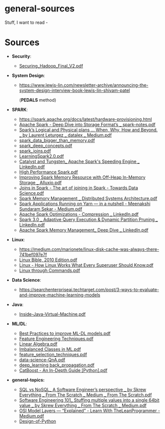 # general-sources
Stuff, I want to read - 

# Sources

- **Security**:
  - [Securing_Hadoop_Final_V2.pdf](https://github.com/TheCodeCache/general-sources/files/7637014/Securing_Hadoop_Final_V2.pdf)


- **System Design**:  
  - https://www.lewis-lin.com/newsletter-archive/announcing-the-system-design-interview-book-lewis-lin-shivam-patel 
    
    (**PEDALS** method)

- **SPARK**:  
  - https://spark.apache.org/docs/latest/hardware-provisioning.html
  - [Apache Spark - Deep Dive into Storage Format’s _ spark-notes.pdf](https://github.com/TheCodeCache/general-sources/files/7616451/Apache.Spark.-.Deep.Dive.into.Storage.Format.s._.spark-notes.pdf)
  - [Spark’s Logical and Physical plans … When, Why, How and Beyond. _ by Laurent Leturgez _ datalex _ Medium.pdf](https://github.com/TheCodeCache/general-sources/files/7616485/Spark.s.Logical.and.Physical.plans.When.Why.How.and.Beyond._.by.Laurent.Leturgez._.datalex._.Medium.pdf)
  - [spark_data_bigger_than_memory.pdf](https://github.com/TheCodeCache/general-sources/files/7616503/spark_data_bigger_than_memory.pdf)
  - [spark_deep_concepts.pdf](https://github.com/TheCodeCache/general-sources/files/7616520/spark_deep_concepts.pdf)
  - [spark_joins.pdf](https://github.com/TheCodeCache/general-sources/files/7616522/spark_joins.pdf)
  - [LearningSpark2.0.pdf](https://github.com/TheCodeCache/general-sources/files/7616536/LearningSpark2.0.pdf)
  - [Catalyst and Tungsten_ Apache Spark's Speeding Engine _ LinkedIn.pdf](https://github.com/TheCodeCache/general-sources/files/7616669/Catalyst.and.Tungsten_.Apache.Spark.s.Speeding.Engine._.LinkedIn.pdf)
  - [High Performance Spark.pdf](https://github.com/TheCodeCache/general-sources/files/7617347/High.Performance.Spark.pdf)
  - [Improving Spark Memory Resource with Off-Heap In-Memory Storage _ Alluxio.pdf](https://github.com/TheCodeCache/general-sources/files/7617299/Improving.Spark.Memory.Resource.with.Off-Heap.In-Memory.Storage._.Alluxio.pdf)
  - [Joins in Spark - The art of joining in Spark - Towards Data Science.pdf](https://github.com/TheCodeCache/general-sources/files/7617326/Joins.in.Spark.-.The.art.of.joining.in.Spark.-.Towards.Data.Science.pdf)
  - [Spark Memory Management _ Distributed Systems Architecture.pdf](https://github.com/TheCodeCache/general-sources/files/7617328/Spark.Memory.Management._.Distributed.Systems.Architecture.pdf)
  - [Spark Applications Running on Yarn — in a nutshell - Meenakshi Sundaram Sekar - Medium.pdf](https://github.com/TheCodeCache/general-sources/files/7617330/Spark.Applications.Running.on.Yarn.in.a.nutshell.-.Meenakshi.Sundaram.Sekar.-.Medium.pdf)
  - [Apache Spark Optimizations - Compression _ LinkedIn.pdf](https://github.com/TheCodeCache/general-sources/files/7617371/Apache.Spark.Optimizations.-.Compression._.LinkedIn.pdf)
  - [Spark 3.0 _ Adaptive Query Execution & Dynamic Partition Pruning _ LinkedIn.pdf](https://github.com/TheCodeCache/general-sources/files/7617372/Spark.3.0._.Adaptive.Query.Execution.Dynamic.Partition.Pruning._.LinkedIn.pdf)
  - [Apache Spark Memory Management_ Deep Dive _ LinkedIn.pdf](https://github.com/TheCodeCache/general-sources/files/7617373/Apache.Spark.Memory.Management_.Deep.Dive._.LinkedIn.pdf)


- **Linux**:  
  - https://medium.com/marionete/linux-disk-cache-was-always-there-741bef097e7f
  - [Linux Bible, 2010 Edition.pdf](https://github.com/TheCodeCache/general-sources/files/7617292/Linux.Bible.2010.Edition.pdf)
  - [Linux - How Linux Works What Every Superuser Should Know.pdf](https://github.com/TheCodeCache/general-sources/files/7617295/Linux.-.How.Linux.Works.What.Every.Superuser.Should.Know.pdf)
  - [Linux through Commands.pdf](https://github.com/TheCodeCache/general-sources/files/7617298/Linux.through.Commands.pdf)

- **Data Science**:  
  - https://searchenterpriseai.techtarget.com/post/3-ways-to-evaluate-and-improve-machine-learning-models

- **Java**:  
  - [Inside-Java-Virtual-Machine.pdf](https://github.com/TheCodeCache/general-sources/files/7613497/Inside-Java-Virtual-Machine.pdf)

- **ML/DL**:  
  - [Best Practices to improve ML-DL models.pdf](https://github.com/TheCodeCache/general-sources/files/7616490/Best.Practices.to.improve.ML-DL.models.pdf)
  - [Feature Engineering Techniques.pdf](https://github.com/TheCodeCache/general-sources/files/7616496/Feature.Engineering.Techniques.pdf)
  - [Linear Algebra.pdf](https://github.com/TheCodeCache/general-sources/files/7616497/Linear.Algebra.pdf)
  - [Imbalanced Classes in ML.pdf](https://github.com/TheCodeCache/general-sources/files/7616498/Imbalanced.Classes.in.ML.pdf)
  - [feature_selection_techniques.pdf](https://github.com/TheCodeCache/general-sources/files/7616499/feature_selection_techniques.pdf)
  - [data-science-QnA.pdf](https://github.com/TheCodeCache/general-sources/files/7616509/data-science-QnA.pdf)
  - [deep_learning back_propagation.pdf](https://github.com/TheCodeCache/general-sources/files/7616512/deep_learning.back_propagation.pdf)
  - [CatBoost - An In-Depth Guide [Python].pdf](https://github.com/TheCodeCache/general-sources/files/7616525/CatBoost.-.An.In-Depth.Guide.Python.pdf)


- **general-topics:**  
  - [SQL vs NoSQL_ A Software Engineer’s perspective _ by Skrew Everything _ From The Scratch _ Medium _ From The Scratch.pdf](https://github.com/TheCodeCache/general-sources/files/7616542/SQL.vs.NoSQL_.A.Software.Engineer.s.perspective._.by.Skrew.Everything._.From.The.Scratch._.Medium._.From.The.Scratch.pdf)
  - [Software Engineering 101_ Stuffing multiple values into a single 64bit value _ by Skrew Everything _ From The Scratch _ Medium.pdf](https://github.com/TheCodeCache/general-sources/files/7616544/Software.Engineering.101_.Stuffing.multiple.values.into.a.single.64bit.value._.by.Skrew.Everything._.From.The.Scratch._.Medium.pdf)
  - [OSI Model Layers — “Explained” - Learn With TheLeanProgrammer - Medium.pdf](https://github.com/TheCodeCache/general-sources/files/7617332/OSI.Model.Layers.Explained.-.Learn.With.TheLeanProgrammer.-.Medium.pdf)
  - [Design-of-Python](https://docs.python.org/3/contents.html)
